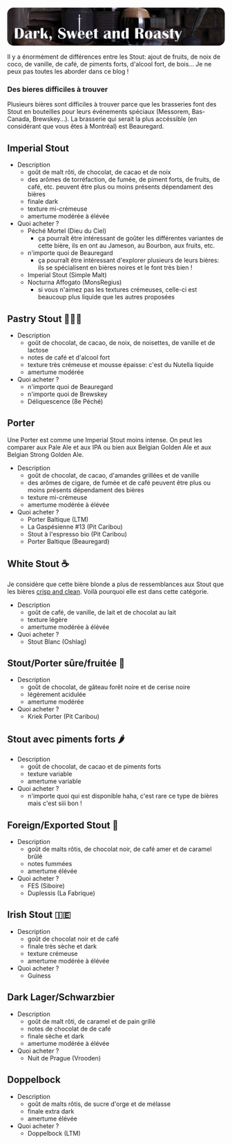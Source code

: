 ![Noires](/images/noires.png)

Il y a énormément de différences entre les Stout: ajout de fruits, de noix de coco, de vanille, de café, de piments forts, d'alcool fort, de bois... Je ne peux pas toutes les aborder dans ce blog !

### Des bieres difficiles à trouver

Plusieurs bières sont difficiles à trouver parce que les brasseries font des Stout en bouteilles pour leurs événements spéciaux (Messorem, Bas-Canada, Brewskey...). La brasserie qui serait la plus accéssible (en considérant que vous êtes à Montréal) est Beauregard.

## Imperial Stout

* Description
  * goût de malt rôti, de chocolat, de cacao et de noix
  * des arômes de torréfaction, de fumée, de piment forts, de fruits, de café, etc. peuvent être plus ou moins présents dépendament des bières
  * finale dark
  * texture mi-crémeuse
  * amertume modérée à élévée
* Quoi acheter ?
  * Péché Mortel (Dieu du Ciel)
    * ça pourraît être intéressant de goûter les différentes variantes de cette bière, ils en ont au Jameson, au Bourbon, aux fruits, etc.
  * n'importe quoi de Beauregard
    * ça pourraît être intéressant d'explorer plusieurs de leurs bières: ils se spécialisent en bières noires et le font très bien !
  * Imperial Stout (Simple Malt)
  * Nocturna Affogato (MonsRegius)
    * si vous n'aimez pas les textures crémeuses, celle-ci est beaucoup plus liquide que les autres proposées

## Pastry Stout 🍫🥛🍩

* Description
  * goût de chocolat, de cacao, de noix, de noisettes, de vanille et de lactose
  * notes de café et d'alcool fort
  * texture très crémeuse et mousse épaisse: c'est du Nutella liquide
  * amertume modérée
* Quoi acheter ?
  * n'importe quoi de Beauregard
  * n'importe quoi de Brewskey
  * Déliquescence (8e Péché)

## Porter

Une Porter est comme une Imperial Stout moins intense. On peut les comparer aux Pale Ale et aux IPA ou bien aux Belgian Golden Ale et aux Belgian Strong Golden Ale.

* Description
  * goût de chocolat, de cacao, d'amandes grillées et de vanille
  * des arômes de cigare, de fumée et de café peuvent être plus ou moins présents dépendament des bières
  * texture mi-crémeuse
  * amertume modérée à élévée
* Quoi acheter ?
  * Porter Baltique (LTM)
  * La Gaspésienne #13 (Pit Caribou)
  * Stout à l'espresso bio (Pit Caribou)
  * Porter Baltique (Beauregard)

## White Stout ☕

Je considère que cette bière blonde a plus de ressemblances aux Stout que les bières [crisp and clean](). Voilà pourquoi elle est dans cette catégorie.

* Description
  * goût de café, de vanille, de lait et de chocolat au lait
  * texture légère
  * amertume modérée à élévée
* Quoi acheter ?
  * Stout Blanc (Oshlag)

## Stout/Porter sûre/fruitée 🍒

* Description
  * goût de chocolat, de gâteau forêt noire et de cerise noire
  * légèrement acidulée
  * amertume modérée
* Quoi acheter ?
  * Kriek Porter (Pit Caribou)

## Stout avec piments forts 🌶️

* Description
  * goût de chocolat, de cacao et de piments forts
  * texture variable
  * amertume variable
* Quoi acheter ?
  * n'importe quoi qui est disponible haha, c'est rare ce type de bières mais c'est siii bon !

## Foreign/Exported Stout 🛬

* Description
  * goût de malts rôtis, de chocolat noir, de café amer et de caramel brûlé
  * notes fummées
  * amertume élévée
* Quoi acheter ?
  * FES (Siboire)
  * Duplessis (La Fabrique)

## Irish Stout 🇮🇪

* Description
  * goût de chocolat noir et de café
  * finale très sèche et dark
  * texture crémeuse
  * amertume modérée à élévée
* Quoi acheter ?
  * Guiness

## Dark Lager/Schwarzbier

* Description
  * goût de malt rôti, de caramel et de pain grillé
  * notes de chocolat de de café
  * finale sèche et dark
  * amertume modérée à élévée
* Quoi acheter ?
  * Nuit de Prague (Vrooden)

## Doppelbock

* Description
  * goût de malts rôtis, de sucre d'orge et de mélasse
  * finale extra dark
  * amertume élévée
* Quoi acheter ?
  * Doppelbock (LTM)
